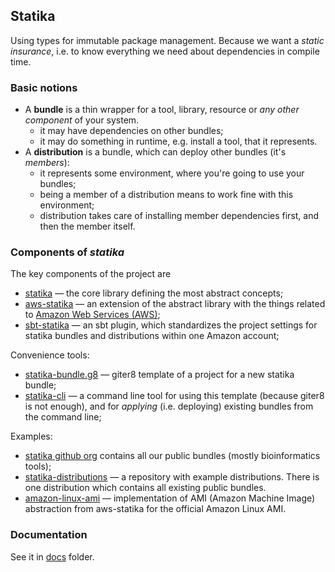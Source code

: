 ## Statika

Using types for immutable package management. Because we want a _static insurance_, i.e. to know everything we need about dependencies in compile time.


### Basic notions

* A **bundle** is a thin wrapper for a tool, library, resource or _any other component_ of your system.
  + it may have dependencies on other bundles;
  + it may do something in runtime, e.g. install a tool, that it represents.
* A **distribution** is a bundle, which can deploy other bundles (it's _members_):
  + it represents some environment, where you're going to use your bundles;
  + being a member of a distribution means to work fine with this environment;
  + distribution takes care of installing member dependencies first, and then the member itself.


### Components of _statika_

The key components of the project are
* [statika](https://github.com/ohnosequences/statika/) — the core library defining the most abstract concepts;
* [aws-statika](https://github.com/ohnosequences/aws-statika/) — an extension of the abstract library with the things related to [Amazon Web Services (AWS)](http://aws.amazon.com/);
* [sbt-statika](https://github.com/ohnosequences/sbt-statika/) — an sbt plugin, which standardizes the project settings for statika bundles and distributions within one Amazon account;

Convenience tools:
* [statika-bundle.g8](https://github.com/ohnosequences/statika-bundle.g8) — giter8 template of a project for a new statika bundle;
* [statika-cli](https://github.com/ohnosequences/statika-cli/) — a command line tool for using this template (because giter8 is not enough), and for _applying_ (i.e. deploying) existing bundles from the command line;

Examples:
* [statika github org](https://github.com/ohnosequences/statika/) contains all our public bundles (mostly bioinformatics tools);
* [statika-distributions](https://github.com/ohnosequences/statika-distributions/) — a repository with example distributions. There is one distribution which contains all existing public bundles.
* [amazon-linux-ami](https://github.com/ohnosequences/amazon-linux-ami/) — implementation of AMI (Amazon Machine Image) abstraction from aws-statika for the official Amazon Linux AMI.


### Documentation

See it in [docs](docs/) folder.
